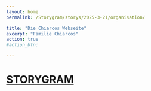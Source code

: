 ```yaml
---
layout: home
permalink: /Storygram/storys/2025-3-21/organisation/

title: "Die Chiarcos Webseite"
excerpt: "Familie Chiarcos"
action: true
#action_btn:

---
```

# [STORYGRAM](/Storygram)

